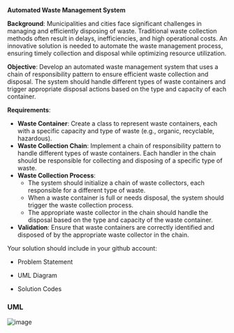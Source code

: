 **Automated Waste Management System**

**Background**: Municipalities and cities face significant challenges in managing and efficiently disposing of waste. Traditional waste collection methods often result in delays, inefficiencies, and high operational costs. An innovative solution is needed to automate the waste management process, ensuring timely collection and disposal while optimizing resource utilization.

**Objective**: Develop an automated waste management system that uses a chain of responsibility pattern to ensure efficient waste collection and disposal. The system should handle different types of waste containers and trigger appropriate disposal actions based on the type and capacity of each container.

**Requirements**:

 - **Waste Container**: Create a class to represent waste containers, each with a specific capacity and type of waste (e.g., organic, recyclable, hazardous).
  - **Waste Collection Chain**: Implement a chain of responsibility pattern to handle different types of waste containers. Each handler in the chain should be responsible for collecting and disposing of a specific type of waste.
- **Waste Collection Process**:
  - The system should initialize a chain of waste collectors, each responsible for a different type of waste.
  - When a waste container is full or needs disposal, the system should trigger the waste collection process.
  - The appropriate waste collector in the chain should handle the disposal based on the type and capacity of the waste container.
- **Validation**: Ensure that waste containers are correctly identified and disposed of by the appropriate waste collector in the chain.


Your solution should include in your github account:

- Problem Statement

- UML Diagram

- Solution Codes

### UML
![image](https://github.com/user-attachments/assets/4d2b582b-3a74-4d9c-8a48-db630bd86dcc)

